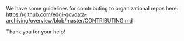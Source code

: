 We have some guidelines for comtributing to organizational repos here: https://github.com/edgi-govdata-archiving/overview/blob/master/CONTRIBUTING.md

Thank you for your help!
